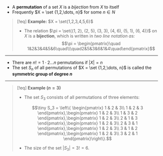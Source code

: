 - A **permutation** of a set $X$ is a *bijection* from $X$ to itself
- Frequently $X = \set {1,2,\dots, n}$ for some $n \in N$

>[!eq] **Example:** $X = \set{1,2,3,4,5,6}$
>- The relation $\pi = \set{(1, 2), (2, 5), (3, 3), (4, 6), (5, 1), (6, 4)}$ on $X$ is a **bijection**, which is written in *two line notation as:*
>$$\pi = \begin{pmatrix}\quad 1&2&3&4&5&6\quad\\\quad2&5&3&6&1&4\quad\end{pmatrix}$$

___
- There are $n! = 1\cdot2\dots n$ permutations if $|X| = n$
- The set $S_n$ of all permutations of  $X = \set {1,2,\dots, n}$ is called the **symmetric group of degree $n$**
___
>[!eq] **Example $(n = 3)$**
>- The set $S_3$ consists of all permutations of three elements:
>
> $$\tiny S_3 = \left\{ \begin{pmatrix} 1 & 2 & 3\\ 1 & 2 & 3 \end{pmatrix},\begin{pmatrix} 1 & 2 & 3\\ 1 & 3 & 2 \end{pmatrix},\begin{pmatrix} 1 & 2 & 3\\ 2 & 1 & 3 \end{pmatrix},\begin{pmatrix} 1 & 2 & 3\\ 2 & 3 & 1 \end{pmatrix},\begin{pmatrix} 1 & 2 & 3\\ 3 & 1 & 2 \end{pmatrix},\begin{pmatrix} 1 & 2 & 3\\ 3 & 2 & 1 \end{pmatrix}\right\}.$$
> 
>- The size of the set $|S_3| = 3! = 6$.
